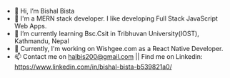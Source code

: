 - 👋 Hi, I’m Bishal Bista
- 👀 I'm a MERN stack developer. I like developing Full Stack JavaScript Web Apps. 
- 🌱 I’m currently learning Bsc.Csit in Tribhuvan University(IOST), Kathmandu, Nepal
- 💞️ Currently, I'm working on Wishgee.com as a React Native Developer.
- 📫 Contact me on halbis200@gmail.com || Find me on Linkedin: https://www.linkedin.com/in/bishal-bista-b539821a0/

<!---
halbis/halbis is a ✨ special ✨ repository because its `README.md` (this file) appears on your GitHub profile.
You can click the Preview link to take a look at your changes.
--->
